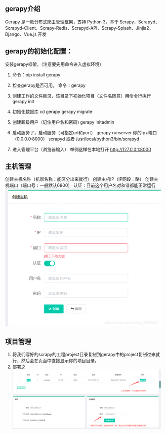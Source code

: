 ## gerapy介绍
Gerapy 是一款分布式爬虫管理框架，支持 Python 3，基于 Scrapy、Scrapyd、Scrapyd-Client、Scrapy-Redis、Scrapyd-API、Scrapy-Splash、Jinjia2、Django、Vue.js 开发

## gerapy的初始化配置：

安装gerapy框架。（注意要先用命令进入虚拟环境）
1. 命令：pip install gerapy
2. 检查gerapy是否可用。
命令：gerapy

3. 创建工作的文件目录，该目录下初始化项目（文件名随意）用命令行执行
gerapy init
4. 初始化数据库
cd gerapy
gerapy migrate

5. 创建超级用户（记住用户名和密码)
gerapy initadmin

6. 启动服务了，启动服务（可指定url和port）
gerapy runserver 你的ip+端口（0.0.0.0:8000）
scrapyd 或者 /usr/local/python3/bin/scrapyd

7. 进入管理平台（浏览器输入） 举例这样在本地打开
http://127.0.0.1:8000

## 主机管理

创建主机名称（机器名称：能区分出来就行）
创建主机IP（IP网段：略）
创建主机端口（端口号：一般默认6800）
认证：目前这个用户名对和错都能正常运行
![](./图片/Gerapy.png
)

## 项目管理
1. 将我们写好的scrapy的工程project目录复制到gerapy中的project复制过来就行，然后会在页面中直接显示你的项目目录。
2. 部署之
![](./图片/Gerapy1.png)




